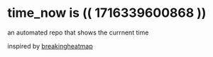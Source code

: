 # time_now is (( 1716339600868 ))

an automated repo that shows the currnent time

inspired by [breakingheatmap](https://github.com/breakingheatmap/breakingheatmap)